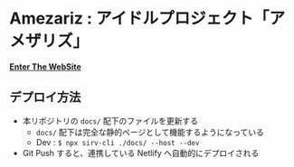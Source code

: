 # Amezariz : アイドルプロジェクト「アメザリズ」

__[Enter The WebSite](https://amezariz.netlify.app/)__


## デプロイ方法

- 本リポジトリの `docs/` 配下のファイルを更新する
    - `docs/` 配下は完全な静的ページとして機能するようになっている
    - Dev : `$ npx sirv-cli ./docs/ --host --dev`
- Git Push すると、連携している Netlify へ自動的にデプロイされる
